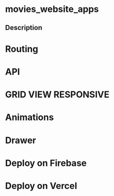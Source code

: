# movies_website_apps

## Description

# Routing 
# API
# GRID VIEW RESPONSIVE
# Animations
# Drawer
# Deploy on Firebase
# Deploy on Vercel